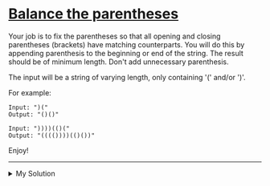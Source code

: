 # [Balance the parentheses](https://www.codewars.com/kata/5d8365b570a6f6001519ecc8)

Your job is to fix the parentheses so that all opening and closing parentheses (brackets) have matching counterparts.
You will do this by appending parenthesis to the beginning or end of the string. The result should be of minimum length.
Don't add unnecessary parenthesis.

The input will be a string of varying length, only containing '(' and/or ')'.

For example:

```
Input: ")("
Output: "()()"

Input: "))))(()("
Output: "(((())))(()())"
```

Enjoy!

---

<details><summary>My Solution</summary>

```js
const fixParentheses = (str) => {
  let openCount = 0;
  let closeCount = 0;

  // First pass: count unmatched closing parentheses
  for (let char of str) {
    if (char === "(") {
      openCount++;
    } else if (char === ")") {
      if (openCount > 0) {
        openCount--;
      } else {
        closeCount++;
      }
    }
  }

  // Appending parenthesis to the beginning or end of the string
  const prefix = "(".repeat(closeCount);
  const suffix = ")".repeat(openCount);
  return prefix + str + suffix;
};
```

</details>
